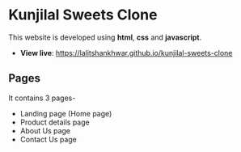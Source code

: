
# Kunjilal Sweets Clone

This website is developed using **html**, **css** and **javascript**.
* **View live**: https://lalitshankhwar.github.io/kunjilal-sweets-clone


## Pages
It contains 3 pages-
* Landing page (Home page)
* Product details page
* About Us page
* Contact Us page
